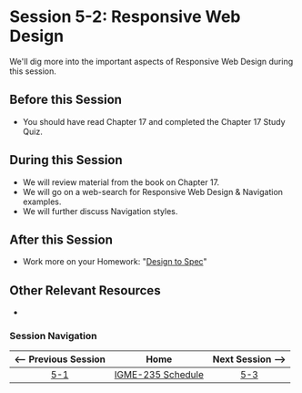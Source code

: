 # Session 5-2: Responsive Web Design

We'll dig more into the important aspects of Responsive Web Design during this session.

## Before this Session
- You should have read Chapter 17 and completed the Chapter 17 Study Quiz.

## During this Session
- We will review material from the book on Chapter 17.
- We will go on a web-search for Responsive Web Design & Navigation examples.
- We will further discuss Navigation styles.

## After this Session
- Work more on your Homework: "[Design to Spec](https://github.com/tonethar/IGME-235-Shared/blob/master/hw/designtospec.md)"

## Other Relevant Resources
- 

### Session Navigation

| <-- Previous Session |               Home                  | Next Session --> |
|:--------------------:|:-----------------------------------:|:----------------:|
|  [5-1](5-1.md)       | [IGME-235 Schedule](../schedule.md) |   [5-3](5-3.md)  |
